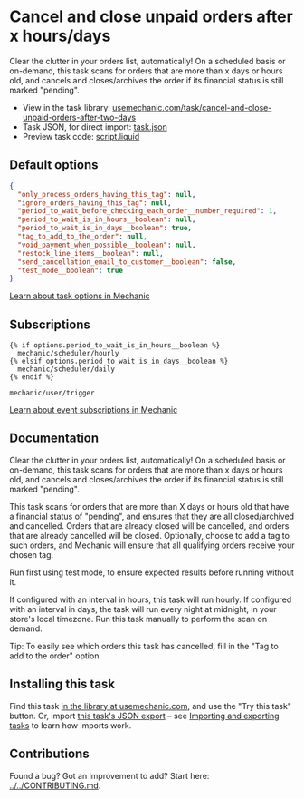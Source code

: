 # Cancel and close unpaid orders after x hours/days

Clear the clutter in your orders list, automatically! On a scheduled basis or on-demand, this task scans for orders that are more than x days or hours old, and cancels and closes/archives the order if its financial status is still marked "pending".

* View in the task library: [usemechanic.com/task/cancel-and-close-unpaid-orders-after-two-days](https://usemechanic.com/task/cancel-and-close-unpaid-orders-after-two-days)
* Task JSON, for direct import: [task.json](../../tasks/cancel-and-close-unpaid-orders-after-two-days.json)
* Preview task code: [script.liquid](./script.liquid)

## Default options

```json
{
  "only_process_orders_having_this_tag": null,
  "ignore_orders_having_this_tag": null,
  "period_to_wait_before_checking_each_order__number_required": 1,
  "period_to_wait_is_in_hours__boolean": null,
  "period_to_wait_is_in_days__boolean": true,
  "tag_to_add_to_the_order": null,
  "void_payment_when_possible__boolean": null,
  "restock_line_items__boolean": null,
  "send_cancellation_email_to_customer__boolean": false,
  "test_mode__boolean": true
}
```

[Learn about task options in Mechanic](https://docs.usemechanic.com/article/471-task-options)

## Subscriptions

```liquid
{% if options.period_to_wait_is_in_hours__boolean %}
  mechanic/scheduler/hourly
{% elsif options.period_to_wait_is_in_days__boolean %}
  mechanic/scheduler/daily
{% endif %}

mechanic/user/trigger
```

[Learn about event subscriptions in Mechanic](https://docs.usemechanic.com/article/408-subscriptions)

## Documentation

Clear the clutter in your orders list, automatically! On a scheduled basis or on-demand, this task scans for orders that are more than x days or hours old, and cancels and closes/archives the order if its financial status is still marked "pending".

This task scans for orders that are more than X days or hours old that have a financial status of "pending", and ensures that they are all closed/archived and cancelled. Orders that are already closed will be cancelled, and orders that are already cancelled will be closed. Optionally, choose to add a tag to such orders, and Mechanic will ensure that all qualifying orders receive your chosen tag.

Run first using test mode, to ensure expected results before running without it.

If configured with an interval in hours, this task will run hourly. If configured with an interval in days, the task will run every night at midnight, in your store's local timezone. Run this task manually to perform the scan on demand.

Tip: To easily see which orders this task has cancelled, fill in the "Tag to add to the order" option.

## Installing this task

Find this task [in the library at usemechanic.com](https://usemechanic.com/task/cancel-and-close-unpaid-orders-after-two-days), and use the "Try this task" button. Or, import [this task's JSON export](../../tasks/cancel-and-close-unpaid-orders-after-two-days.json) – see [Importing and exporting tasks](https://docs.usemechanic.com/article/505-importing-and-exporting-tasks) to learn how imports work.

## Contributions

Found a bug? Got an improvement to add? Start here: [../../CONTRIBUTING.md](../../CONTRIBUTING.md).
